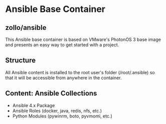 # Ansible Base Container

## zollo/ansible

This Ansible base container is based on VMware's PhotonOS 3 base image and presents an easy way to get started with a project.

## Structure

All Ansible content is installed to the root user's folder (/root/.ansible) so that it will be accessible from anywhere in the container.

## Content: Ansible Collections

* Ansible 4.x Package
* Ansible Roles (docker, java, redis, nfs, etc.)
* Python Modules (pywinrm, boto, pyvmomi, etc.)
